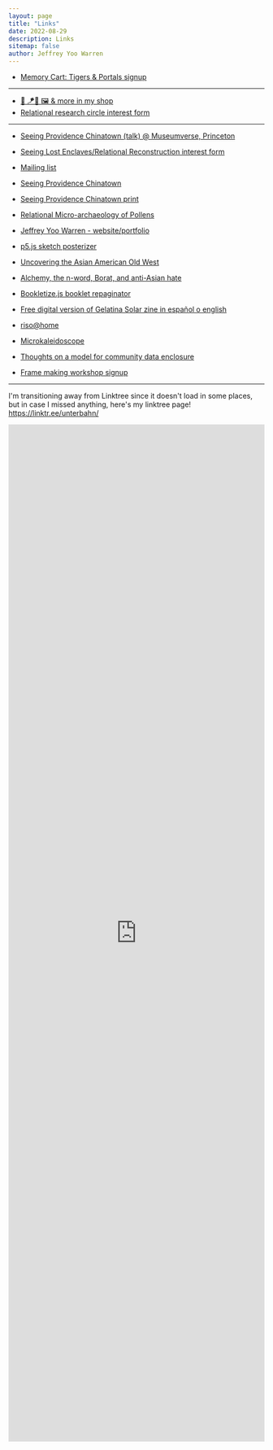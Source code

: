 ```yaml
---
layout: page
title: "Links"
date: 2022-08-29
description: Links
sitemap: false
author: Jeffrey Yoo Warren
---
```


- [Memory Cart: Tigers & Portals signup](https://www.eventbrite.com/e/memory-cart-tigers-portals-tickets-712025065137)

----

- [🐯 🪁📖 🖼️ & more in my shop](https://unterbahn.square.site/)
- [Relational research circle interest form](https://forms.gle/hg7q5dnbVfg1ApZHA)

----

- [Seeing Providence Chinatown (talk) @ Museumverse, Princeton](https://youtu.be/tczrAHUi4dg)
- [Seeing Lost Enclaves/Relational Reconstruction interest form](https://forms.gle/WokrrQoymQy9eXH8A)
- [Mailing list](https://unterbahn.com/list/)
- [Seeing Providence Chinatown](https://unterbahn.com/chinatown)
- [Seeing Providence Chinatown print](https://unterbahn.square.site/product/seeing-providence-chinatown-print/13)
- [Relational Micro-archaeology of Pollens](https://link.medium.com/7i9KKe34Rtb)
- [Jeffrey Yoo Warren - website/portfolio](https://unterbahn.com/)
- [p5.js sketch posterizer](https://editor.p5js.org/jywarren/full/-H7dtFLyq)
- [Uncovering the Asian American Old West](https://www.yesmagazine.org/social-justice/2021/05/13/asian-american-old-west)
- [Alchemy, the n-word, Borat, and anti-Asian hate](https://unterbahn.medium.com/alchemy-the-n-word-borat-and-anti-asian-hate-d4eae08c2d04)
- [Bookletize.js booklet repaginator](https://jywarren.github.io/bookletize.js/)
- [Free digital version of Gelatina Solar zine in español o english](https://issuu.com/elisabethlorenzi/)
- [riso@home](https://github.com/jywarren/risoAtHome/)
- [Microkaleidoscope](https://jywarren.github.io/microkaleidoscope)
- [Thoughts on a model for community data enclosure](https://publiclab.org/n/25177)

- [Frame making workshop signup](https://as220.org/community-studios)

----

I'm transitioning away from Linktree since it doesn't load in some places, but in case I missed anything, here's my linktree page! <a href="https://linktr.ee/unterbahn/">https://linktr.ee/unterbahn/</a>

<iframe style="border:none;width:100%;height:2000px;" src="https://linktr.ee/unterbahn/"></iframe>
